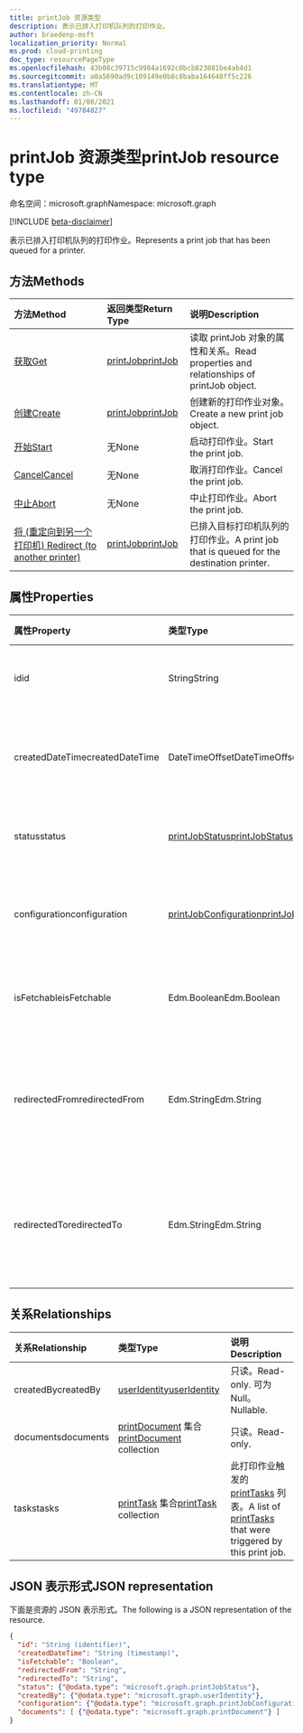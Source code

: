 ```yaml
---
title: printJob 资源类型
description: 表示已排入打印机队列的打印作业。
author: braedenp-msft
localization_priority: Normal
ms.prod: cloud-printing
doc_type: resourcePageType
ms.openlocfilehash: 43b08c39715c9984a1692c0bcb823881be4ab4d1
ms.sourcegitcommit: a0a5690ad9c109149e0b8c8baba164648ff5c226
ms.translationtype: MT
ms.contentlocale: zh-CN
ms.lasthandoff: 01/08/2021
ms.locfileid: "49784827"
---
```

# <a name="printjob-resource-type"></a><span data-ttu-id="92ec4-103">printJob 资源类型</span><span class="sxs-lookup"><span data-stu-id="92ec4-103">printJob resource type</span></span>

<span data-ttu-id="92ec4-104">命名空间：microsoft.graph</span><span class="sxs-lookup"><span data-stu-id="92ec4-104">Namespace: microsoft.graph</span></span>

[!INCLUDE [beta-disclaimer](../../includes/beta-disclaimer.md)]

<span data-ttu-id="92ec4-105">表示已排入打印机队列的打印作业。</span><span class="sxs-lookup"><span data-stu-id="92ec4-105">Represents a print job that has been queued for a printer.</span></span>

## <a name="methods"></a><span data-ttu-id="92ec4-106">方法</span><span class="sxs-lookup"><span data-stu-id="92ec4-106">Methods</span></span>

| <span data-ttu-id="92ec4-107">方法</span><span class="sxs-lookup"><span data-stu-id="92ec4-107">Method</span></span>       | <span data-ttu-id="92ec4-108">返回类型</span><span class="sxs-lookup"><span data-stu-id="92ec4-108">Return Type</span></span> | <span data-ttu-id="92ec4-109">说明</span><span class="sxs-lookup"><span data-stu-id="92ec4-109">Description</span></span> |
|:-------------|:------------|:------------|
| [<span data-ttu-id="92ec4-110">获取</span><span class="sxs-lookup"><span data-stu-id="92ec4-110">Get</span></span>](../api/printjob-get.md) | [<span data-ttu-id="92ec4-111">printJob</span><span class="sxs-lookup"><span data-stu-id="92ec4-111">printJob</span></span>](printjob.md) | <span data-ttu-id="92ec4-112">读取 printJob 对象的属性和关系。</span><span class="sxs-lookup"><span data-stu-id="92ec4-112">Read properties and relationships of printJob object.</span></span> |
| [<span data-ttu-id="92ec4-113">创建</span><span class="sxs-lookup"><span data-stu-id="92ec4-113">Create</span></span>](../api/printer-post-jobs.md) | [<span data-ttu-id="92ec4-114">printJob</span><span class="sxs-lookup"><span data-stu-id="92ec4-114">printJob</span></span>](printjob.md) | <span data-ttu-id="92ec4-115">创建新的打印作业对象。</span><span class="sxs-lookup"><span data-stu-id="92ec4-115">Create a new print job object.</span></span> |
| [<span data-ttu-id="92ec4-116">开始</span><span class="sxs-lookup"><span data-stu-id="92ec4-116">Start</span></span>](../api/printjob-start.md)|<span data-ttu-id="92ec4-117">无</span><span class="sxs-lookup"><span data-stu-id="92ec4-117">None</span></span>|<span data-ttu-id="92ec4-118">启动打印作业。</span><span class="sxs-lookup"><span data-stu-id="92ec4-118">Start the print job.</span></span>|
| [<span data-ttu-id="92ec4-119">Cancel</span><span class="sxs-lookup"><span data-stu-id="92ec4-119">Cancel</span></span>](../api/printjob-cancel.md)|<span data-ttu-id="92ec4-120">无</span><span class="sxs-lookup"><span data-stu-id="92ec4-120">None</span></span>|<span data-ttu-id="92ec4-121">取消打印作业。</span><span class="sxs-lookup"><span data-stu-id="92ec4-121">Cancel the print job.</span></span>|
| [<span data-ttu-id="92ec4-122">中止</span><span class="sxs-lookup"><span data-stu-id="92ec4-122">Abort</span></span>](../api/printjob-abort.md)|<span data-ttu-id="92ec4-123">无</span><span class="sxs-lookup"><span data-stu-id="92ec4-123">None</span></span>|<span data-ttu-id="92ec4-124">中止打印作业。</span><span class="sxs-lookup"><span data-stu-id="92ec4-124">Abort the print job.</span></span>|
| [<span data-ttu-id="92ec4-125">将 (重定向到另一个打印机) </span><span class="sxs-lookup"><span data-stu-id="92ec4-125">Redirect (to another printer)</span></span>](../api/printjob-redirect.md) | [<span data-ttu-id="92ec4-126">printJob</span><span class="sxs-lookup"><span data-stu-id="92ec4-126">printJob</span></span>](printjob.md) | <span data-ttu-id="92ec4-127">已排入目标打印机队列的打印作业。</span><span class="sxs-lookup"><span data-stu-id="92ec4-127">A print job that is queued for the destination printer.</span></span> |

## <a name="properties"></a><span data-ttu-id="92ec4-128">属性</span><span class="sxs-lookup"><span data-stu-id="92ec4-128">Properties</span></span>
| <span data-ttu-id="92ec4-129">属性</span><span class="sxs-lookup"><span data-stu-id="92ec4-129">Property</span></span>     | <span data-ttu-id="92ec4-130">类型</span><span class="sxs-lookup"><span data-stu-id="92ec4-130">Type</span></span>        | <span data-ttu-id="92ec4-131">说明</span><span class="sxs-lookup"><span data-stu-id="92ec4-131">Description</span></span> |
|:-------------|:------------|:------------|
|<span data-ttu-id="92ec4-132">id</span><span class="sxs-lookup"><span data-stu-id="92ec4-132">id</span></span>|<span data-ttu-id="92ec4-133">String</span><span class="sxs-lookup"><span data-stu-id="92ec4-133">String</span></span>|<span data-ttu-id="92ec4-134">打印机的 GUID。</span><span class="sxs-lookup"><span data-stu-id="92ec4-134">The printer's GUID.</span></span> <span data-ttu-id="92ec4-135">只读。</span><span class="sxs-lookup"><span data-stu-id="92ec4-135">Read-only.</span></span>|
|<span data-ttu-id="92ec4-136">createdDateTime</span><span class="sxs-lookup"><span data-stu-id="92ec4-136">createdDateTime</span></span>|<span data-ttu-id="92ec4-137">DateTimeOffset</span><span class="sxs-lookup"><span data-stu-id="92ec4-137">DateTimeOffset</span></span>|<span data-ttu-id="92ec4-138">创建作业时的日期时间Offset。</span><span class="sxs-lookup"><span data-stu-id="92ec4-138">The DateTimeOffset when the job was created.</span></span> <span data-ttu-id="92ec4-139">只读。</span><span class="sxs-lookup"><span data-stu-id="92ec4-139">Read-only.</span></span>|
|<span data-ttu-id="92ec4-140">status</span><span class="sxs-lookup"><span data-stu-id="92ec4-140">status</span></span>|[<span data-ttu-id="92ec4-141">printJobStatus</span><span class="sxs-lookup"><span data-stu-id="92ec4-141">printJobStatus</span></span>](printjobstatus.md)|<span data-ttu-id="92ec4-142">打印作业的状态。</span><span class="sxs-lookup"><span data-stu-id="92ec4-142">The status of the print job.</span></span> <span data-ttu-id="92ec4-143">只读。</span><span class="sxs-lookup"><span data-stu-id="92ec4-143">Read-only.</span></span>|
|<span data-ttu-id="92ec4-144">configuration</span><span class="sxs-lookup"><span data-stu-id="92ec4-144">configuration</span></span>|[<span data-ttu-id="92ec4-145">printJobConfiguration</span><span class="sxs-lookup"><span data-stu-id="92ec4-145">printJobConfiguration</span></span>](printJobConfiguration.md)|<span data-ttu-id="92ec4-146">打印机用于打印作业的一组设置。</span><span class="sxs-lookup"><span data-stu-id="92ec4-146">A group of settings that a printer should use to print a job.</span></span>|
|<span data-ttu-id="92ec4-147">isFetchable</span><span class="sxs-lookup"><span data-stu-id="92ec4-147">isFetchable</span></span>|<span data-ttu-id="92ec4-148">Edm.Boolean</span><span class="sxs-lookup"><span data-stu-id="92ec4-148">Edm.Boolean</span></span>|<span data-ttu-id="92ec4-149">如果为 true，则打印机可以提取文档。</span><span class="sxs-lookup"><span data-stu-id="92ec4-149">If true, document can be fetched by printer.</span></span>|
|<span data-ttu-id="92ec4-150">redirectedFrom</span><span class="sxs-lookup"><span data-stu-id="92ec4-150">redirectedFrom</span></span>|<span data-ttu-id="92ec4-151">Edm.String</span><span class="sxs-lookup"><span data-stu-id="92ec4-151">Edm.String</span></span>|<span data-ttu-id="92ec4-152">包含源作业 URL（如果作业已从另一台打印机重定向）。</span><span class="sxs-lookup"><span data-stu-id="92ec4-152">Contains the source job URL, if the job has been redirected from another printer.</span></span>|
|<span data-ttu-id="92ec4-153">redirectedTo</span><span class="sxs-lookup"><span data-stu-id="92ec4-153">redirectedTo</span></span>|<span data-ttu-id="92ec4-154">Edm.String</span><span class="sxs-lookup"><span data-stu-id="92ec4-154">Edm.String</span></span>|<span data-ttu-id="92ec4-155">包含目标作业 URL（如果作业已重定向到另一台打印机）。</span><span class="sxs-lookup"><span data-stu-id="92ec4-155">Contains the destination job URL, if the job has been redirected to another printer.</span></span>|

## <a name="relationships"></a><span data-ttu-id="92ec4-156">关系</span><span class="sxs-lookup"><span data-stu-id="92ec4-156">Relationships</span></span>
| <span data-ttu-id="92ec4-157">关系</span><span class="sxs-lookup"><span data-stu-id="92ec4-157">Relationship</span></span> | <span data-ttu-id="92ec4-158">类型</span><span class="sxs-lookup"><span data-stu-id="92ec4-158">Type</span></span>        | <span data-ttu-id="92ec4-159">说明</span><span class="sxs-lookup"><span data-stu-id="92ec4-159">Description</span></span> |
|:-------------|:------------|:------------|
|<span data-ttu-id="92ec4-160">createdBy</span><span class="sxs-lookup"><span data-stu-id="92ec4-160">createdBy</span></span>|[<span data-ttu-id="92ec4-161">userIdentity</span><span class="sxs-lookup"><span data-stu-id="92ec4-161">userIdentity</span></span>](useridentity.md)| <span data-ttu-id="92ec4-162">只读。</span><span class="sxs-lookup"><span data-stu-id="92ec4-162">Read-only.</span></span> <span data-ttu-id="92ec4-163">可为 Null。</span><span class="sxs-lookup"><span data-stu-id="92ec4-163">Nullable.</span></span>|
|<span data-ttu-id="92ec4-164">documents</span><span class="sxs-lookup"><span data-stu-id="92ec4-164">documents</span></span>|<span data-ttu-id="92ec4-165">[printDocument](printdocument.md) 集合</span><span class="sxs-lookup"><span data-stu-id="92ec4-165">[printDocument](printdocument.md) collection</span></span>| <span data-ttu-id="92ec4-166">只读。</span><span class="sxs-lookup"><span data-stu-id="92ec4-166">Read-only.</span></span>|
|<span data-ttu-id="92ec4-167">tasks</span><span class="sxs-lookup"><span data-stu-id="92ec4-167">tasks</span></span>|<span data-ttu-id="92ec4-168">[printTask](printtask.md) 集合</span><span class="sxs-lookup"><span data-stu-id="92ec4-168">[printTask](printtask.md) collection</span></span>|<span data-ttu-id="92ec4-169">此打印作业触发的 [printTasks](printtask.md) 列表。</span><span class="sxs-lookup"><span data-stu-id="92ec4-169">A list of [printTasks](printtask.md) that were triggered by this print job.</span></span>|

## <a name="json-representation"></a><span data-ttu-id="92ec4-170">JSON 表示形式</span><span class="sxs-lookup"><span data-stu-id="92ec4-170">JSON representation</span></span>

<span data-ttu-id="92ec4-171">下面是资源的 JSON 表示形式。</span><span class="sxs-lookup"><span data-stu-id="92ec4-171">The following is a JSON representation of the resource.</span></span>

<!-- {
  "blockType": "resource",
  "optionalProperties": [

  ],
  "@odata.type": "microsoft.graph.printJob",
  "keyProperty": "id",
  "baseType":"microsoft.graph.entity"
}-->

```json
{
  "id": "String (identifier)",
  "createdDateTime": "String (timestamp)",
  "isFetchable": "Boolean",
  "redirectedFrom": "String",
  "redirectedTo": "String",
  "status": {"@odata.type": "microsoft.graph.printJobStatus"},
  "createdBy": {"@odata.type": "microsoft.graph.userIdentity"},
  "configuration": {"@odata.type": "microsoft.graph.printJobConfiguration"},
  "documents": [ {"@odata.type": "microsoft.graph.printDocument"} ]
}

```

<!-- uuid: 8fcb5dbc-d5aa-4681-8e31-b001d5168d79
2015-10-25 14:57:30 UTC -->
<!-- {
  "type": "#page.annotation",
  "description": "printJob resource",
  "keywords": "",
  "section": "documentation",
  "tocPath": ""
}-->

